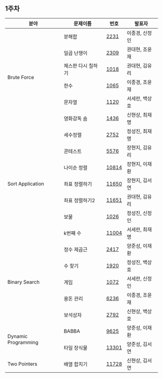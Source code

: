## 1주차

<table>
  <thead>
    <tr>
      <th>
        분야
      </th>
      <th>
        문제이름
      </th>
      <th>
        번호
      </th>
      <th>
        발표자
      </th>
    </tr>
  </thead>
  <tbody>
    <tr>
      <td rowspan ="6">
        Brute Force
      </td>
      <td>
        분해합
      </td>
      <td>
        <a href="https://www.acmicpc.net/problem/2231">2231</a>
      </td>
      <td>
        이종경, 신정인
      </td>
    </tr>
    <tr>
      <td>
        일곱 난쟁이
      </td>
      <td>
        <a href="https://www.acmicpc.net/problem/2309">2309</a>
      </td>
      <td>
        권대현, 조윤재
      </td>
    </tr>
    <tr>
      <td>
        체스판 다시 칠하기
      </td>
      <td>
        <a href="https://www.acmicpc.net/problem/1018">1018</a>
      </td>
      <td>
        권대현, 김유리
      </td>
    </tr>
    <tr>
      <td>
        한수
      </td>
      <td>
        <a href="https://www.acmicpc.net/problem/1065">1065</a>
      </td>
      <td>
        이종경, 조윤재
      </td>
    </tr>
    <tr>
      <td>
        문자열
      </td>
      <td>
        <a href="https://www.acmicpc.net/problem/1120">1120</a>
      </td>
      <td>
        서세란, 백상호
      </td>
    </tr>
    <tr>
      <td>
        영화감독 숌
      </td>
      <td>
        <a href="https://www.acmicpc.net/problem/1436">1436</a>
      </td>
      <td>
        신현상, 최재명
      </td>
    </tr>
    <tr>
      <td rowspan ="7">
        Sort Application
      </td>
      <td>
        세수정렬
      </td>
      <td>
        <a href="https://www.acmicpc.net/problem/2752">2752</a>
      </td>
      <td>
        정성진, 최재명
      </td>
    </tr>
     <tr>
      <td>
        콘테스트
      </td>
      <td>
        <a href="https://www.acmicpc.net/problem/5576">5576</a>
      </td>
      <td>
        장현지, 김유리 
      </td>
    </tr>
     <tr>
      <td>
        나이순 정렬
      </td>
      <td>
        <a href="https://www.acmicpc.net/problem/10814">10814</a>
      </td>
      <td>
        장현지, 이재환
      </td>
    </tr>
     <tr>
      <td>
        좌표 정렬하기
      </td>
      <td>
        <a href="https://www.acmicpc.net/problem/11650">11650</a>
      </td>
      <td>
        장현지, 김서연
      </td>
    </tr>
     <tr>
      <td>
        좌표 정렬하기2
      </td>
      <td>
        <a href="https://www.acmicpc.net/problem/11651">11651</a>
      </td>
      <td>
        권대현, 김유리
      </td>
    </tr>
     <tr>
      <td>
        보물
      </td>
      <td>
        <a href="https://www.acmicpc.net/problem/1026">1026</a>
      </td>
      <td>
        정성진, 신정인
      </td>
    </tr>
     <tr>
      <td>
        k번째 수
      </td>
      <td>
        <a href="https://www.acmicpc.net/problem/11004">11004</a>
      </td>
      <td>
        서세란, 최재명
      </td>
    </tr>
    <tr>
      <td rowspan ="5">
        Binary Search
      </td>
      <td>
        정수 제곱근
      </td>
      <td>
        <a href="https://www.acmicpc.net/problem/2417">2417</a>
      </td>
      <td>
        양준성, 이재환
      </td>
    </tr>
    <tr>
      <td>
        수 찾기
      </td>
      <td>
        <a href="https://www.acmicpc.net/problem/1920">1920</a>
      </td>
      <td>
        정성진, 백상호
      </td>
    </tr>
    <tr>
      <td>
        게임
      </td>
      <td>
        <a href="https://www.acmicpc.net/problem/1072">1072</a>
      </td>
      <td>
        서세란, 신정인
      </td>
    </tr>
    <tr>
      <td>
        용돈 관리
      </td>
      <td>
        <a href="https://www.acmicpc.net/problem/6236">6236</a>
      </td>
      <td>
        이종경, 조윤재
      </td>
    </tr>
    <tr>
      <td>
        보석상자
      </td>
      <td>
        <a href="https://www.acmicpc.net/problem/2792">2792</a>
      </td>
      <td>
        신현상, 백상호
      </td>
    </tr>
    <tr>
      <td rowspan ="2">
        Dynamic Programming
      </td>
      <td>
        BABBA
      </td>
      <td>
        <a href="https://www.acmicpc.net/problem/9625">9625</a>
      </td>
      <td>
        양준성, 이재환
      </td>
    </tr>
     <tr>
      <td>
        타일 장식물
      </td>
      <td>
        <a href="https://www.acmicpc.net/problem/13301">13301</a>
      </td>
      <td>
        양준성, 김서연
      </td>
    </tr>
    <tr>
      <td>
        Two Pointers
      </td>
      <td>
        배열 합치기
      </td>
      <td>
        <a href="https://www.acmicpc.net/problem/11728">11728</a>
      </td>
      <td>
        신현상, 김서연
      </td>
    </tr>
  </tbody>
</table>
